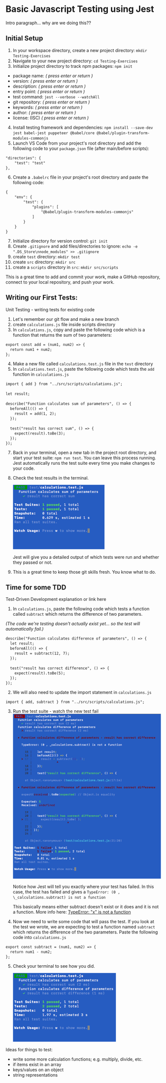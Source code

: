 # Basic Javascript Testing using Jest

Intro paragraph... why are we doing this??

## Initial Setup

1. In your workspace directory, create a new project directory: `mkdir Testing-Exercises`
2. Navigate to your new project directory: `cd Testing-Exercises`
3. Initialize project directory to track npm packages: `npm init`

- package name: _( press enter or return )_
- version: _( press enter or return )_
- description: _( press enter or return )_
- entry point: _( press enter or return )_
- test command: `jest --verbose --watchAll`
- git repository: _( press enter or return )_
- keywords: _( press enter or return )_
- author: _( press enter or return )_
- license: (ISC) _( press enter or return )_

4. Install testing framework and dependencies: `npm install --save-dev jest babel-jest puppeteer @babel/core @babel/plugin-transform-modules-commonjs`
5. Launch VS Code from your project's root directory and add the following code to your `package.json` file (after main/before scripts):

```
"directories": {
    "test": "test"
},
```

6.  Create a `.babelrc` file in your project's root directory and paste the following code:

```
{
    "env": {
        "test": {
            "plugins": [
                "@babel/plugin-transform-modules-commonjs"
            ]
        }
    }
}
```

7. Initialize directory for version control: `git init`
8. Create `.gitignore` and add files/directories to ignore:
   `echo -e ".DS_Store\nnode_modules" >> .gitignore`
9. create `test` directory: `mkdir test`
10. create `src` directory: `mkdir src`
11. create a `scripts` directory in `src`: `mkdir src/scripts`

This is a great time to add and commit your work, make a GitHub repository, connect to your local repository, and push your work.

## Writing our First Tests:

Unit Testing - writing tests for existing code

1. Let's remember our git flow and make a new branch
2. create `calculations.js` file inside scripts directory
3. In `calculations.js`, copy and paste the following code which is a function that returns the sum of two parameters:

```
export const add = (num1, num2) => {
  return num1 + num2;
};
```

4. Make a new file called `calculations.test.js` file in the `test` directory
5. In `calculations.test.js`, paste the following code which tests the `add` function in `calculations.js`

```
import { add } from "../src/scripts/calculations.js";

let result;

describe("Function calculates sum of parameters", () => {
  beforeAll(() => {
    result = add(1, 2);
  });

  test("result has correct sum", () => {
    expect(result).toBe(3);
  });
});

```

7. Back in your terminal, open a new tab in the project root directory, and start your test suite: `npm run test`. You can leave this process running. Jest automatically runs the test suite every time you make changes to your code.

8. Check the test results in the terminal.

   ![subtract fail](./images/add-pass.png)

   Jest will give you a detailed output of which tests were run and whether they passed or not.

9. This is a great time to keep those git skills fresh. You know what to do.

## Time for some TDD

Test-Driven Development explanation or link here

1. In `calculations.js`, paste the following code which tests a function called `subtract` which returns the difference of two parameters.

_(The code we're testing doesn't actually exist yet... so the test will automatically fail.)_

```
describe("Function calculates difference of parameters", () => {
  let result;
  beforeAll(() => {
    result = subtract(12, 7);
  });

  test("result has correct difference", () => {
    expect(result).toBe(5);
  });
});

```

2. We will also need to update the import statement in `calculations.js`

```
import { add, subtract } from "../src/scripts/calculations.js";
```

3. Run the test suite - watch the new test fail
   ![subtract fail](./images/add-pass-subtract-fail.png)

   Notice how Jest will tell you exactly where your test has failed. In this case, the test has failed and gives a `TypeError: (0 , \_calculations.subtract) is not a function`

   This basically means either subtract doesn't exist or it does and it is not a function. More info here: [TypeError: "x" is not a function](https://developer.mozilla.org/en-US/docs/Web/JavaScript/Reference/Errors/Not_a_function)

4. Now we need to write some code that will pass the test. If you look at the test we wrote, we are expecting to test a function named `subtract` which returns the difference of the two parameters. Paste the following code into `calculations.js`

```
export const subtract = (num1, num2) => {
  return num1 - num2;
};
```

5. Check your terminal to see how you did.

   ![subtract fail](./images/add-subtract-pass.png)

Ideas for things to test:

- write some more calculation functions; e.g. multiply, divide, etc.
- if items exist in an array
- keys/values on an object
- string representations
